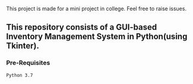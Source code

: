 This project is made for a mini project in college. Feel free to raise issues.

## This repository consists of a GUI-based Inventory Management System in Python(using Tkinter). 

### Pre-Requisites
`Python 3.7`